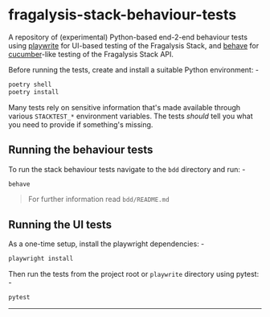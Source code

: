 # fragalysis-stack-behaviour-tests
A repository of (experimental) Python-based end-2-end behaviour tests using [playwrite]
for UI-based testing of the Fragalysis Stack, and [behave] for [cucumber]-like testing
of the Fragalysis Stack API.

Before running the tests, create and install a suitable Python environment: -

```bash
poetry shell
poetry install
```

Many tests rely on sensitive information that's made available through various
`STACKTEST_*` environment variables. The tests _should_ tell you what you need to
provide if something's missing.

## Running the behaviour tests
To run the stack behaviour tests navigate to the `bdd` directory and run: -

```bash
behave
```

>   For further information read `bdd/README.md`

## Running the UI tests
As a one-time setup, install the playwright dependencies: -

```bash
playwright install
```

Then run the tests from the project root or `playwrite` directory using pytest: -

```bash
pytest
```

---

[behave]: https://behave.readthedocs.io/en/latest/
[cucumber]: https://cucumber.io/
[playwrite]: https://playwright.dev/python/docs/intro
